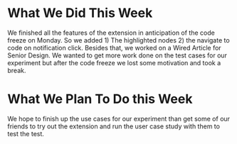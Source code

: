 # What We Did This Week

We finished all the features of the extension in anticipation of the code freeze on Monday. So we added 1) The highlighted nodes 2) the navigate to code on notification click. Besides that, we worked on a Wired Article for Senior Design. We wanted to get more work done on the test cases for our experiment but after the code freeze we lost some motivation and took a break. 

# What We Plan To Do this Week

We hope to finish up the use cases for our experiment than get some of our friends to try out the extension and run the user case study with them to test the test. 